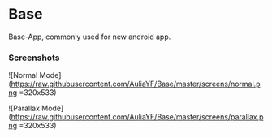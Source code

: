 # Base
Base-App, commonly used for new android app.

### Screenshots
![Normal Mode](https://raw.githubusercontent.com/AuliaYF/Base/master/screens/normal.png =320x533)

![Parallax Mode](https://raw.githubusercontent.com/AuliaYF/Base/master/screens/parallax.png =320x533)
